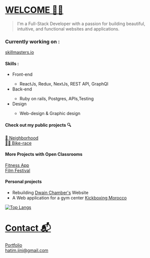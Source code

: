 # [WELCOME 👨‍💻](https://devhl.dev)
> I'm a Full-Stack Developer with a passion for building beautiful, intuitive, and functional websites and applications.

### Currently working on : 
  [skillmasters.io]([https://skillmsters.io](https://skillmasters.io/))

####  Skills :
<ul>
  <li>Front-end</li>
  <ul>
    <li>ReactJs, Redux, NextJs, REST API, GraphQl</li>
  </ul>
  <li>Back-end</li>
  <ul>
    <li>Ruby on rails, Postgres, APIs,Testing</li>
  </ul>
   <li> Design </li>
  <ul>
    <li>Web-design & Graphic design </li>
  </ul>
</ul>

#### Check out my public projects 🔍
 [🌆 Neighborhood](https://github.com/Timjini/aid-frontend) <br/>
 [🚴‍♂️ Bike-race](https://github.com/Timjini/bikerace)
 
 #### More Projects with Open Classrooms
 [Fitness App](https://github.com/Timjini/fitness-app) <br/>
 [Film Festival](https://github.com/Timjini/film-festival)

#### Personal projects 
<ul>
  <li>Rebuilding <a href="https://chambersforsport.com" target="_blank">Dwain Chamber's</a> Website</li>
  <li>A Web application for a gym center <a href="https://www.coachissam.com" target="_blank">Kickboxing Morocco</a></li>
</ul>

[![Top Langs](https://github-readme-stats.vercel.app/api/top-langs/?username=Timjini)](https://github.com/Timjini)

# [Contact 📬](https://devhl.dev)
[Portfolio](https://devhl.dev) <br/>
hatim.jini@gmail.com

